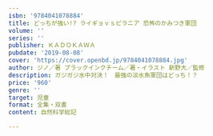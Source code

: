 ```yaml
---
isbn: '9784041078884'
title: どっちが強い!? ライギョｖｓピラニア 恐怖のかみつき軍団
volume: ''
series: ''
publisher: ＫＡＤＯＫＡＷＡ
pubdate: '2019-08-08'
cover: 'https://cover.openbd.jp/9784041078884.jpg'
author: ジノ／著 ブラックインクチーム／著・イラスト 新野大／監修
description: ガジガジ水中対決！　最強の淡水魚軍団はどっち！？
price: '960'
genre: ''
target: 児童
format: 全集・双書
content: 自然科学総記

---
```

